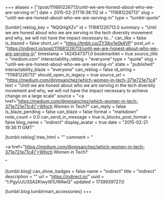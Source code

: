 +++
aliases = ["/post/111681226713/until-we-are-honest-about-who-we-are-serving-in"]
date = 2015-02-21T19:36:11Z
id = "111681226713"
slug = "until-we-are-honest-about-who-we-are-serving-in"
type = "tumblr-quote"

[tumblr]
reblog_key = "NQGHgXZv"
id = 111681226713.0
summary = "Until we are honest about who we are serving in the tech diversity movement and why, we will not have the impact necessary to..."
can_like = false
is_blazed = false
short_url = "https://tmblr.co/ZY3jby1e0k4VP"
post_url = "https://indirect.io/post/111681226713/until-we-are-honest-about-who-we-are-serving-in"
timestamp = 1424547371.0
bookmarklet = true
source_title = "medium.com"
interactability_reblog = "everyone"
type = "quote"
slug = "until-we-are-honest-about-who-we-are-serving-in"
state = "published"
interactability_blaze = "everyone"
can_reblog = false
id_string = "111681226713"
should_open_in_legacy = true
source_url = "https://medium.com/@nmsanchez/which-women-in-tech-371e721e71c4"
text = "Until we are honest about who we are serving in the tech diversity movement and why, we will not have the impact necessary to achieve change on a large scale"
source = "<a href=\"https://medium.com/@nmsanchez/which-women-in-tech-371e721e71c4\">Which Women in Tech?</a>"
can_reply = false
is_blaze_pending = false
can_blaze = false
format = "markdown"
note_count = 0.0
can_send_in_message = true
is_blocks_post_format = false
blog_name = "indirect"
display_avatar = true
date = "2015-02-21 19:36:11 GMT"

[tumblr.reblog]
tree_html = ""
comment = "<p><a href=\"https://medium.com/@nmsanchez/which-women-in-tech-371e721e71c4\">Which Women in Tech?</a></p>"

[tumblr.blog]
can_show_badges = false
name = "indirect"
title = "indirect"
description = ""
url = "https://indirect.io/"
uuid = "t:PgyUJU3SA2Klwyt81UWAwQ"
updated = 1739939727.0

[tumblr.blog.tumblrmart_accessories]
+++
